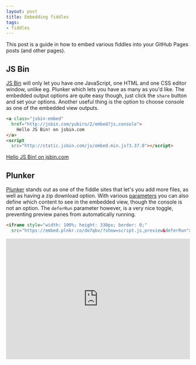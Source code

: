 ```yaml
---
layout: post
title: Embedding fiddles
tags:
- fiddles
---
```


This post is a guide in how to embed various fiddles into your GitHub Pages posts (and other pages).

## JS Bin
[JS Bin](http://jsbin.com) will only let you have one JavaScript, one HTML and one CSS editor window, unlike eg. Plunker which lets you have as many as you'd like. The embedded output options are quite easy though, just click the `share` button and set your options. Another useful thing is the option to choose console as one of the embedded view outputs.

```html
<a class="jsbin-embed"
  href="http://jsbin.com/yubiro/2/embed?js,console">
    Hello JS Bin! on jsbin.com
</a>
<script 
  src="http://static.jsbin.com/js/embed.min.js?3.37.0"></script>
```
<a class="jsbin-embed" href="http://jsbin.com/yubiro/2/embed?js,console">Hello JS Bin! on jsbin.com</a><script src="http://static.jsbin.com/js/embed.min.js?3.37.0"></script>

## Plunker
[Plunker](https://plnkr.co) stands out as one of the fiddle sites that let's you add more files, as well as having a zip download option. With various [parameters](https://ggoodman.gitbooks.io/plunker/content/embed.html) you can also define which content to see in the embedded view, though the console is not an option. The `deferRun` parameter however, is a very nice toggle, preventing preview panes from automatically running.

```html
<iframe style="width: 100%; height: 330px; border: 0;" 
  src="https://embed.plnkr.co/do7qbv/?show=script.js,preview&deferRun"></iframe>
```
<iframe style="width: 100%; height: 330px; border: 0;"
  src="https://embed.plnkr.co/do7qbv/?show=script.js,preview&deferRun"></iframe>
